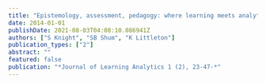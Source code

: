 ```yaml
---
title: "Epistemology, assessment, pedagogy: where learning meets analytics in the middle space"
date: 2014-01-01
publishDate: 2021-08-03T04:08:10.086941Z
authors: ["S Knight", "SB Shum", "K Littleton"]
publication_types: ["2"]
abstract: ""
featured: false
publication: "*Journal of Learning Analytics 1 (2), 23‐47-*"
---
```


